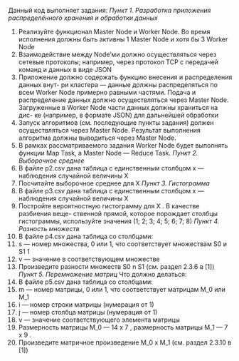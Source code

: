 Данный код выполняет задания:
*Пункт 1. Разработка приложения распределённого хранения и обработки данных*
1) Реализуйте функционал Master Node и Worker Node. Во время исполнения должны
быть активны 1 Master Node и хотя бы 3 Worker Node
2) Взаимодействие между Node’ми должно осуществляться через сетевые протоколы;
например, через протокол TCP с передачей команд и данных в виде JSON
3) Приложение должно содержать функцию внесения и распределения данных внут-
ри кластера — данные должны распределяться по всем Worker Node примерно
равными частями. Подача и распределение данных должно осуществляться через
Master Node. Загруженные в Worker Node части данных должны храниться на дис-
ке (например, в формате JSON) для дальнейшей обработки
4) Запуск алгоритмов (см. последующие пункты задания) должен осуществляться
через Master Node. Результат выполнения алгоритма должны выводиться через
Master Node.
5) В рамках рассматриваемого задания Worker Node будет выполнять функции Map
Task, а Master Node — Reduce Task.
*Пункт 2. Выборочное среднее*
1) В файле p2.csv дана таблица с единственным столбцом x — наблюдения случайной
величины X
2) Посчитайте выборочное среднее для X
*Пункт 3. Гистограмма*
1) В файле p3.csv дана таблица с единственным столбцом x — наблюдения случайной
величины X
2) Постройте вероятностную гистограмму для X . В качестве разбиения веще-
ственной прямой, которое порождает столбцы гистограммы, используйте значения
(1; 2; 3; 4; 5; 6; 7; 8)
*Пункт 4. Разность множеств*
1) В файле p4.csv дана таблица со столбцами:
1) s — номер множества, 0 или 1, что соответствует множествам S0 и S1
1
2) v — значение в соответствующем множестве
2) Произведите разности множеств S0 n S1 (см. раздел 2.3.6 в [1])
*Пункт 5. Перемножение матриц*
Что должно делаться:
1) В файле p5.csv дана таблица со столбцами:
1) m — номер матрицы, 0 или 1, что соответствует матрицам M_0 или M_1
2) i — номер строки матрицы (нумерация от 1)
3) j — номер столбца матрицы (нумерация от 1)
4) v — значение соответствующего элемента матрицы
2) Размерность матрицы M_0 — 14 х 7 , размерность матрицы M_1 — 7 х 9 .
3) Произведите матричное произведение M_0 х M_1 (см. раздел 2.3.10 в [1])

